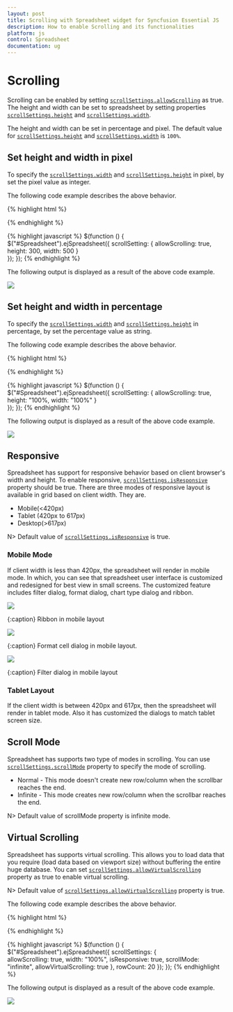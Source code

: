 ```yaml
---
layout: post
title: Scrolling with Spreadsheet widget for Syncfusion Essential JS
description: How to enable Scrolling and its functionalities
platform: js
control: Spreadsheet
documentation: ug
--- 
```


# Scrolling

Scrolling can be enabled by setting [`scrollSettings.allowScrolling`](https://help.syncfusion.com/js/api/ejspreadsheet#members:scrollsettings-allowscrolling "scrollSettings.allowScrolling") as true. The height and width can be set to spreadsheet by setting properties [`scrollSettings.height`](https://help.syncfusion.com/js/api/ejspreadsheet#members:scrollsettings-height "scrollSettings.height") and [`scrollSettings.width`](https://help.syncfusion.com/js/api/ejspreadsheet#members:scrollsettings-width "scrollSettings.width"). 

The height and width can be set in percentage and pixel. The default value for [`scrollSettings.height`](http://help.syncfusion.com/js/api/ejspreadsheet#members:scrollsettings-height "height") and [`scrollSettings.width`](http://help.syncfusion.com/js/api/ejspreadsheet#members:scrollsettings-width "width") is `100%`.

## Set height and width in pixel

To specify the [`scrollSettings.width`](http://help.syncfusion.com/js/api/ejspreadsheet#members:scrollsettings-width "scrollSettings.width") and [`scrollSettings.height`](http://help.syncfusion.com/js/api/ejspreadsheet#members:scrollsettings-height "scrollSettings.height") in pixel, by set the pixel value as integer. 

The following code example describes the above behavior.

{% highlight html %}
<div id="Spreadsheet"></div> 
{% endhighlight %}

{% highlight javascript %}
$(function () {
    $("#Spreadsheet").ejSpreadsheet({
        scrollSetting: {
            allowScrolling: true,
            height: 300,
            width: 500
        }   
    });
});
{% endhighlight %}

The following output is displayed as a result of the above code example.

![](Scrolling_images/Scrolling_img5.png)

## Set height and width in percentage

To specify the [`scrollSettings.width`](http://help.syncfusion.com/js/api/ejspreadsheet#members:scrollsettings-width "scrollSettings.width") and [`scrollSettings.height`](http://help.syncfusion.com/js/api/ejspreadsheet#members:scrollsettings-height "scrollSettings.height") in percentage, by set the percentage value as string. 

The following code example describes the above behavior.

{% highlight html %}
<div id="Spreadsheet"></div> 
{% endhighlight %}

{% highlight javascript %}
$(function () {
    $("#Spreadsheet").ejSpreadsheet({
        scrollSetting: {
            allowScrolling: true,
            height: "100%,
            width: "100%"
        }   
    });
});
{% endhighlight %}

The following output is displayed as a result of the above code example.

![](Scrolling_images/Scrolling_img6.png)

## Responsive

Spreadsheet has support for responsive behavior based on client browser's width and height. To enable responsive, [`scrollSettings.isResponsive`](https://help.syncfusion.com/js/api/ejspreadsheet#members:scrollsettings-isresponsive "scrollSettings.isResponsive") property should be true. There are three modes of responsive layout is available in grid based on client width. They are.

* Mobile(<420px)
* Tablet (420px to 617px)
* Desktop(>617px)

N> Default value of [`scrollSettings.isResponsive`](https://help.syncfusion.com/js/api/ejspreadsheet#members:scrollsettings-isresponsive "scrollSettings.isResponsive") is true.

### Mobile Mode

If client width is less than 420px, the spreadsheet will render in mobile mode. In which, you can see that spreadsheet user interface is customized and redesigned for best view in small screens. The customized feature includes filter dialog, format dialog, chart type dialog and ribbon.

![](Scrolling_images/Scrolling_img4.png)

{:caption}
Ribbon in mobile layout

![](Scrolling_images/Scrolling_img2.png)

{:caption}
Format cell dialog in mobile layout.

![](Scrolling_images/Scrolling_img3.png)

{:caption}
Filter dialog in mobile layout

### Tablet Layout

If the client width is between 420px and 617px, then the spreadsheet will render in tablet mode. Also it has customized the dialogs to match tablet screen size.

## Scroll Mode

Spreadsheet has supports two type of modes in scrolling. You can use [`scrollSettings.scrollMode`](https://help.syncfusion.com/js/api/ejspreadsheet#members:scrollsettings-scrollmode "scrollSettings.scrollMode") property to specify the mode of scrolling.

* Normal - This mode doesn't create new row/column when the scrollbar reaches the end.
* Infinite - This mode creates new row/column when the scrollbar reaches the end.

N> Default value of scrollMode property is infinite mode.

## Virtual Scrolling

Spreadsheet has supports virtual scrolling. This allows you to load data that you require (load data based on viewport size) without buffering the entire huge database. You can set [`scrollSettings.allowVirtualScrolling`](https://help.syncfusion.com/js/api/ejspreadsheet#members:scrollsettings-allowvirtualscrolling "scrollSettings.allowVirtualScrolling") property as true to enable virtual scrolling.

N> Default value of [`scrollSettings.allowVirtualScrolling`](https://help.syncfusion.com/js/api/ejspreadsheet#members:scrollsettings-allowvirtualscrolling "scrollSettings.allowVirtualScrolling") property is true.

The following code example describes the above behavior.

{% highlight html %}
<div id="Spreadsheet"></div> 
{% endhighlight %}

{% highlight javascript %}
$(function () {
    $("#Spreadsheet").ejSpreadsheet({
        scrollSettings: {   
            allowScrolling: true,
            width: "100%",
            isResponsive: true,
            scrollMode: "infinite",
            allowVirtualScrolling: true
        },
        rowCount: 20
    });
});
{% endhighlight %}

The following output is displayed as a result of the above code example.

![](Scrolling_images/Scrolling_img1.png)
